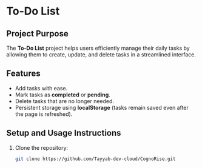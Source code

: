 # To-Do List

## Project Purpose
The **To-Do List** project helps users efficiently manage their daily tasks by allowing them to create, update, and delete tasks in a streamlined interface.

## Features
- Add tasks with ease.
- Mark tasks as **completed** or **pending**.
- Delete tasks that are no longer needed.
- Persistent storage using **localStorage** (tasks remain saved even after the page is refreshed).

## Setup and Usage Instructions
1. Clone the repository:
   ```bash
   git clone https://github.com/Tayyab-dev-cloud/CognoRise.git
